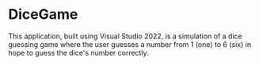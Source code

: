 # DiceGame

This application, built using Visual Studio 2022, is a simulation of a dice guessing game where the user guesses a number from 1 (one) to 6 (six) in hope to guess the dice's number correctly.
